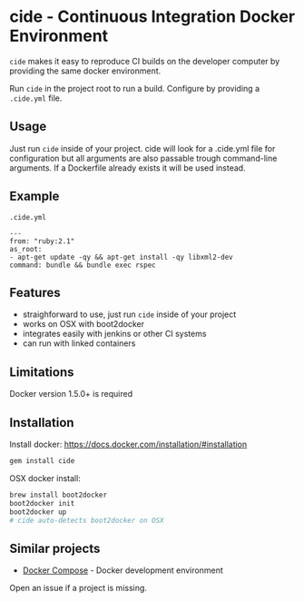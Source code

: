 cide - Continuous Integration Docker Environment
================================================

`cide` makes it easy to reproduce CI builds on the developer computer by
providing the same docker environment.

Run `cide` in the project root to run a build. Configure by providing a
`.cide.yml` file.

Usage
-----

Just run `cide` inside of your project. cide will look for a .cide.yml file
for configuration but all arguments are also passable trough command-line
arguments. If a Dockerfile already exists it will be used instead.

Example
-------

`.cide.yml`
```
---
from: "ruby:2.1"
as_root:
- apt-get update -qy && apt-get install -qy libxml2-dev
command: bundle && bundle exec rspec
```

Features
--------

* straighforward to use, just run `cide` inside of your project
* works on OSX with boot2docker
* integrates easily with jenkins or other CI systems
* can run with linked containers

Limitations
-----------

Docker version 1.5.0+ is required

Installation
------------

Install docker: https://docs.docker.com/installation/#installation

```sh
gem install cide
```

OSX docker install:
```sh
brew install boot2docker
boot2docker init
boot2docker up
# cide auto-detects boot2docker on OSX
```

Similar projects
----------------

* [Docker Compose](https://docs.docker.com/compose/) - Docker development environment

Open an issue if a project is missing.

